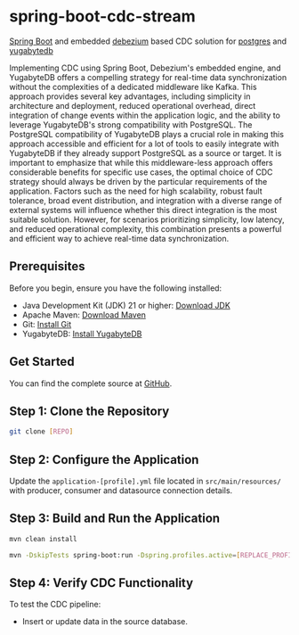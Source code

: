 # spring-boot-cdc-stream
[Spring Boot](https://spring.io/projects/spring-boot) and embedded [debezium](https://debezium.io/) based CDC solution for [postgres](https://www.postgresql.org/docs/) and [yugabytedb](https://docs.yugabyte.com/)

Implementing CDC using Spring Boot, Debezium's embedded engine, and YugabyteDB offers a compelling strategy for real-time data synchronization without the complexities of a dedicated middleware like Kafka. This approach provides several key advantages, including simplicity in architecture and deployment, reduced operational overhead, direct integration of change events within the application logic, and the ability to leverage YugabyteDB's strong compatibility with PostgreSQL. The PostgreSQL compatibility of YugabyteDB plays a crucial role in making this approach accessible and efficient for a lot of tools to easily integrate with YugabyteDB if they already support PostgreSQL as a source or target. It is important to emphasize that while this middleware-less approach offers considerable benefits for specific use cases, the optimal choice of CDC strategy should always be driven by the particular requirements of the application. Factors such as the need for high scalability, robust fault tolerance, broad event distribution, and integration with a diverse range of external systems will influence whether this direct integration is the most suitable solution. However, for scenarios prioritizing simplicity, low latency, and reduced operational complexity, this combination presents a powerful and efficient way to achieve real-time data synchronization.

## Prerequisites
Before you begin, ensure you have the following installed:
- Java Development Kit (JDK) 21 or higher: [Download JDK](https://sdkman.io/jdks)
- Apache Maven: [Download Maven](https://maven.apache.org/download.cgi)
- Git: [Install Git](https://git-scm.com/downloads)
- YugabyteDB: [Install YugabyteDB](https://docs.yugabyte.com/stable/reference/configuration/yugabyted/)

## Get Started
You can find the complete source at [GitHub](https://github.com/srinivasa-vasu/spring-boot-cdc-stream.git). 

## Step 1: Clone the Repository

```sh
git clone [REPO]
```

## Step 2: Configure the Application

Update the `application-[profile].yml` file located in `src/main/resources/` with producer, consumer and datasource connection details.

## Step 3: Build and Run the Application
```sh
mvn clean install

mvn -DskipTests spring-boot:run -Dspring.profiles.active=[REPLACE_PROFILE]
```

## Step 4: Verify CDC Functionality

To test the CDC pipeline:
- Insert or update data in the source database.



